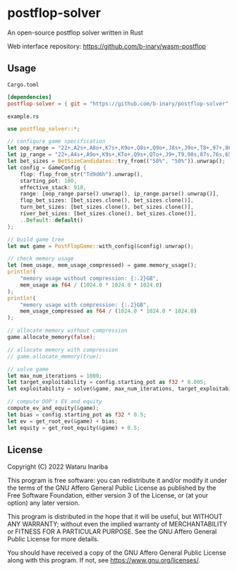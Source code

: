 # postflop-solver

An open-source postflop solver written in Rust

Web interface repository: https://github.com/b-inary/wasm-postflop

## Usage

`Cargo.toml`

```toml
[dependencies]
postflop-solver = { git = "https://github.com/b-inary/postflop-solver" }
```

`example.rs`

```rust
use postflop_solver::*;

// configure game specification
let oop_range = "22+,A2s+,A8o+,K7s+,K9o+,Q8s+,Q9o+,J8s+,J9o+,T8+,97+,86+,75+,64s+,65o,54,43s";
let ip_range = "22+,A4s+,A9o+,K9s+,KTo+,Q9s+,QTo+,J9+,T9,98s,87s,76s,65s";
let bet_sizes = BetSizeCandidates::try_from(("50%", "50%")).unwrap();
let config = GameConfig {
    flop: flop_from_str("Td9d6h").unwrap(),
    starting_pot: 180,
    effective_stack: 910,
    range: [oop_range.parse().unwrap(), ip_range.parse().unwrap()],
    flop_bet_sizes: [bet_sizes.clone(), bet_sizes.clone()],
    turn_bet_sizes: [bet_sizes.clone(), bet_sizes.clone()],
    river_bet_sizes: [bet_sizes.clone(), bet_sizes.clone()],
    ..Default::default()
};

// build game tree
let mut game = PostFlopGame::with_config(&config).unwrap();

// check memory usage
let (mem_usage, mem_usage_compressed) = game.memory_usage();
println!(
    "memory usage without compression: {:.2}GB",
    mem_usage as f64 / (1024.0 * 1024.0 * 1024.0)
);
println!(
    "memory usage with compression: {:.2}GB",
    mem_usage_compressed as f64 / (1024.0 * 1024.0 * 1024.0)
);

// allocate memory without compression
game.allocate_memory(false);

// allocate memory with compression
// game.allocate_memory(true);

// solve game
let max_num_iterations = 1000;
let target_exploitability = config.starting_pot as f32 * 0.005;
let exploitability = solve(&game, max_num_iterations, target_exploitability, true);

// compute OOP's EV and equity
compute_ev_and_equity(&game);
let bias = config.starting_pot as f32 * 0.5;
let ev = get_root_ev(&game) + bias;
let equity = get_root_equity(&game) + 0.5;
```

## License

Copyright (C) 2022 Wataru Inariba

This program is free software: you can redistribute it and/or modify it under the terms of the GNU Affero General Public License as published by the Free Software Foundation, either version 3 of the License, or (at your option) any later version.

This program is distributed in the hope that it will be useful, but WITHOUT ANY WARRANTY; without even the implied warranty of MERCHANTABILITY or FITNESS FOR A PARTICULAR PURPOSE.  See the GNU Affero General Public License for more details.

You should have received a copy of the GNU Affero General Public License along with this program.  If not, see <https://www.gnu.org/licenses/>.
